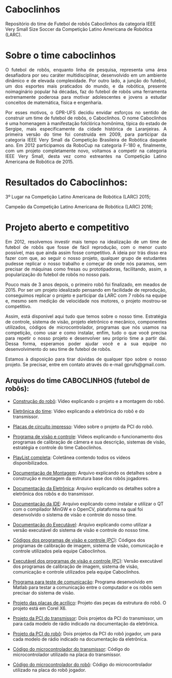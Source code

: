 # Caboclinhos
Repositório do time de Futebol de robôs Caboclinhos da categoria IEEE Very Small Size Soccer da Competição Latino Americana de Robótica (LARC).

# Sobre o time caboclinhos

<p align="justify">
O futebol de robôs, enquanto linha de pesquisa, representa uma área desafiadora por seu caráter multidisciplinar, desenvolvido em um ambiente dinâmico e de elevada
complexidade. Por outro lado, a junção do futebol, um dos esportes mais praticados do mundo, e da robótica, presente noimaginário popular há décadas, faz do futebol 
de robôs uma ferramenta extremamente poderosa para motivar adolescentes e jovens a estudar conceitos de matemática, física e engenharia. 

<p align="justify">
Por esses motivos, o GPR-UFS decidiu envidar esforços no sentido de construir um time de futebol de robôs, o Caboclinhos. O nome Caboclinhos é uma homenagem à
manifestação folclórica homônima, típica do estado de Sergipe, mais especificamente da cidade histórica de Laranjeiras. A primeira versão do time foi construída 
em 2009, para participar da categoria IEEE Very Small da Competição Brasileira de Robótica daquele ano. Em 2012 participamos da RoboCup na categoria F-180 e,
finalmente, com um projeto completamente novo, voltamos a competir na categoria IEEE Very Small, desta vez como estreantes na Competição Latino Americana de 
Robótica de 2015.  


# Resultados do Caboclinhos:

3º Lugar na Competição Latino Americana de Robótica (LARC) 2015;

Campeão da Competição Latino Americana de Robótica (LARC) 2016;

# Projeto aberto e competitivo

<p align="justify">
Em 2012, resolvemos investir mais tempo na idealização de um time de futebol de robôs que fosse de fácil reprodução, com o menor custo possível, mas que ainda
assim fosse competitivo. A ideia por trás disso era fazer com que, ao seguir o nosso projeto, qualquer grupo de estudantes pudesse replicar o nosso trabalho e
começar de onde nós paramos, sem precisar de máquinas como fresas ou prototipadoras, facilitando, assim, a popularização do futebol de robôs no nosso país.

<p align="justify">
Pouco mais de 3 anos depois, o primeiro robô foi finalizado, em meados de 2015. Por ser um projeto idealizado pensando em facilidade de reprodução,
conseguimos replicar o projeto e participar da LARC com 7 robôs na equipe e, mesmo sem medição de velocidade nos motores, o projeto mostrou-se competitivo.

<p align="justify">
Assim, está disponível aqui tudo que temos sobre o nosso time. Estratégia de controle, sistema de visão, projeto eletrônico e mecânico, componentes utilizados,
códigos de microcontrolador, programas que nós usamos na competição, como usar e como instalar, enfim, tudo o que você precisa para repetir o nosso projeto e
desenvolver seu próprio time a partir dai. Dessa forma, esperamos poder ajudar você e a sua equipe no desenvolvimento do seu time de futebol de robôs.

<p align="justify">
Estamos à disposição para tirar dúvidas de qualquer tipo sobre o nosso projeto. Se precisar, entre em contato através do e-mail gprufs@gmail.com. 

## Arquivos do time CABOCLINHOS (futebol de robôs):  
  
* [Construção do robô](https://youtu.be/qsurFOQNwd4): Vídeo explicando o projeto e a montagem do robô.

* [Eletrônica do time](https://youtu.be/QKlBNqYWyag): Vídeo explicando a eletrônica do robô e do transmissor.

* [Placas de circuito impresso](https://youtu.be/ILUnVGx_nII): Vídeo sobre o projeto da PCI do robô.

* [Programa de visão e controle](https://youtu.be/BXkn89mjHlg): Vídeos explicando o funcionamento dos programas de calibração de câmera e sua descrição, 
sistemas de visão, estratégia e controle do time Caboclinhos.

* [PlayList completa](https://youtube.com/playlist?list=PLJdW6TuhlgS99fa3KQWEpASK1FTdzH4Iw): Coletânea contendo todos os vídeos disponibilizados.

* [Documentação de Montagem](https://github.com/David1340/Caboclinhos/blob/main/caboclinhos_montagem.pdf):
  Arquivo explicando os detalhes sobre a construção e montagem da estrutura base dos robôs jogadores.
  
* [Documentação da Eletrônica](https://github.com/David1340/Caboclinhos/blob/main/caboclinhos_eletronica.pdf): Arquivo explicando os detalhes sobre a
eletrônica dos robôs e do transmissor.
  
* [Documentação da IDE](https://github.com/David1340/Caboclinhos/blob/main/caboclinhos_instalacao_qt.pdf): Arquivo explicando como instalar e utilizar o QT com
o compilador MinGW e o OpenCV, plataforma na qual foi desenvolvido o sistema de visão e controle do nosso time.
  
* [Documentação do Executável](https://github.com/David1340/Caboclinhos/blob/main/caboclinhos_executavel.pdf): Arquivo explicando como utilizar a versão
executável do sistema de visão e controle do nosso time.
  
* [Códigos dos programas de visão e controle (PC)](https://github.com/David1340/Caboclinhos/tree/main/caboclinhos_visao_controle_codigos/VisionSystem_Codigo): 
Códigos dos programas de calibração de imagem, sistema de visão, comunicação e controle utilizados pela equipe Caboclinhos.
  
* [Executável dos programas de visão e controle (PC)](https://github.com/David1340/Caboclinhos/tree/main/caboclinhos_visao_controle_executavel/release%20-%20Copia): 
Versão executável dos programas de calibração de imagem, sistema de visão, comunicação e controle utilizados pela equipe Caboclinhos.
  
* [Programa para teste de comunicação](https://github.com/David1340/Caboclinhos/tree/main/caboclinhos_matlab_teste_comunicacao/caboclinhos_matlab_teste_comunicacao): 
Programa desenvolvido em Matlab para testar a comunicação entre o computador e os robôs sem precisar do sistema de visão.
  
* [Projeto das placas de acrílico](https://github.com/David1340/Caboclinhos/tree/main/caboclinhos_acrilico): 
Projeto das peças da estrutura do robô. O projeto está em Corel X6.
  
* [Projeto da PCI do transmissor](https://github.com/David1340/Caboclinhos/tree/main/caboclinhos_pci_transmissor/placas%20do%20transmissor):
Dois projetos da PCI do transmissor, um para cada modelo de rádio indicado na documentação da eletrônica.
  
* [Projeto da PCI do robô](https://github.com/David1340/Caboclinhos/tree/main/caboclinhos_pci_robo/Placas%20dos%20jogadores):
Dois projetos da PCI do robô jogador, um para cada modelo de rádio indicado na documentação da eletrônica.
  
* [Código do microcontrolador do transmissor](https://github.com/David1340/Caboclinhos/tree/main/caboclinhos_uc_transmissor/uc_transmissor):
Código do microcontrolador utilizado na placa do transmissor.
  
* [Código do microcontrolador do robô](https://github.com/David1340/Caboclinhos/tree/main/caboclinhos_uc_robo/uc_robo):
Código do microcontrolador utilizado na placa do robô jogador.
